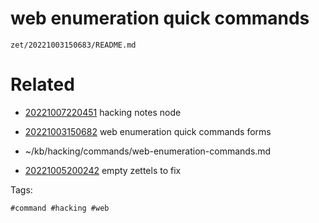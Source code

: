 # web enumeration quick commands

` zet/20221003150683/README.md `

# Related

- [20221007220451](/zet/20221007220451/README.md) hacking notes node

- [20221003150682](/zet/20221003150682/README.md) web enumeration quick commands forms
- ~/kb/hacking/commands/web-enumeration-commands.md
- [20221005200242](/zet/20221005200242/README.md) empty zettels to fix

Tags:

    #command #hacking #web 
